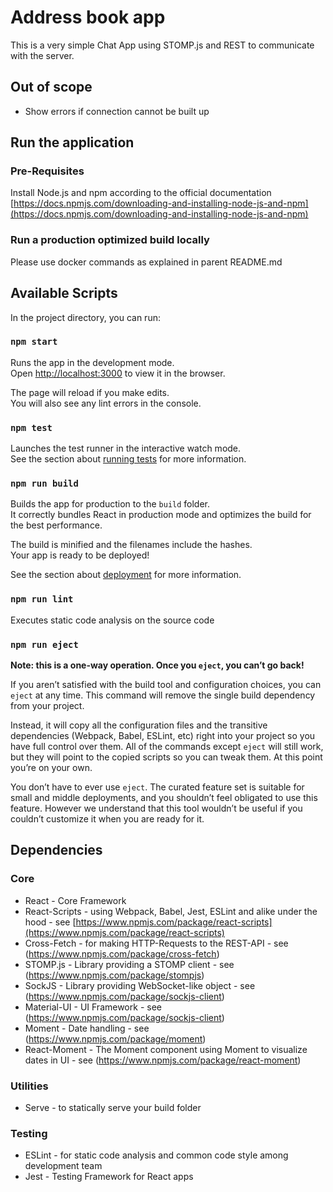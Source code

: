 # Address book app

This is a very simple Chat App using STOMP.js and REST to communicate with the server.

## Out of scope
- Show errors if connection cannot be built up

## Run the application

### Pre-Requisites
Install Node.js and npm according to the official documentation [https://docs.npmjs.com/downloading-and-installing-node-js-and-npm](https://docs.npmjs.com/downloading-and-installing-node-js-and-npm)

### Run a production optimized build locally

Please use docker commands as explained in parent README.md

## Available Scripts

In the project directory, you can run:

### `npm start`

Runs the app in the development mode.<br />
Open [http://localhost:3000](http://localhost:3000) to view it in the browser.

The page will reload if you make edits.<br />
You will also see any lint errors in the console.

### `npm test`

Launches the test runner in the interactive watch mode.<br />
See the section about [running tests](https://facebook.github.io/create-react-app/docs/running-tests) for more information.

### `npm run build`

Builds the app for production to the `build` folder.<br />
It correctly bundles React in production mode and optimizes the build for the best performance.

The build is minified and the filenames include the hashes.<br />
Your app is ready to be deployed!

See the section about [deployment](https://facebook.github.io/create-react-app/docs/deployment) for more information.

### `npm run lint`

Executes static code analysis on the source code

### `npm run eject`

**Note: this is a one-way operation. Once you `eject`, you can’t go back!**

If you aren’t satisfied with the build tool and configuration choices, you can `eject` at any time. This command will remove the single build dependency from your project.

Instead, it will copy all the configuration files and the transitive dependencies (Webpack, Babel, ESLint, etc) right into your project so you have full control over them. All of the commands except `eject` will still work, but they will point to the copied scripts so you can tweak them. At this point you’re on your own.

You don’t have to ever use `eject`. The curated feature set is suitable for small and middle deployments, and you shouldn’t feel obligated to use this feature. However we understand that this tool wouldn’t be useful if you couldn’t customize it when you are ready for it.


## Dependencies

### Core
- React - Core Framework
- React-Scripts - using Webpack, Babel, Jest, ESLint and alike under the hood - see [https://www.npmjs.com/package/react-scripts](https://www.npmjs.com/package/react-scripts)
- Cross-Fetch - for making HTTP-Requests to the REST-API - see (https://www.npmjs.com/package/cross-fetch)
- STOMP.js - Library providing a STOMP client - see (https://www.npmjs.com/package/stompjs)
- SockJS - Library providing WebSocket-like object - see (https://www.npmjs.com/package/sockjs-client)
- Material-UI - UI Framework - see (https://www.npmjs.com/package/sockjs-client)
- Moment - Date handling - see (https://www.npmjs.com/package/moment)
- React-Moment - The Moment component using Moment to visualize dates in UI - see (https://www.npmjs.com/package/react-moment)

### Utilities
- Serve - to statically serve your build folder

### Testing
- ESLint - for static code analysis and common code style among development team
- Jest - Testing Framework for React apps
